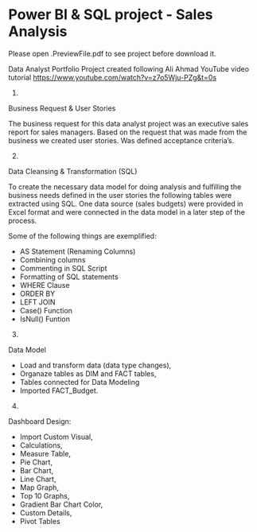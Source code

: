 # Power BI & SQL project - Sales Analysis

Please open .PreviewFile.pdf to see project before download it.

Data Analyst Portfolio Project created following Ali Ahmad YouTube video tutorial https://www.youtube.com/watch?v=z7o5Wju-PZg&t=0s 

1. 
Business Request & User Stories

The business request for this data analyst project was an executive sales report for sales managers.
Based on the request that was made from the business we created user stories.
Was defined acceptance criteria’s.


2.
Data Cleansing & Transformation (SQL)

To create the necessary data model for doing analysis and fulfilling the business needs defined in the user stories the following tables were extracted using SQL.
One data source (sales budgets) were provided in Excel format and were connected in the data model in a later step of the process.

Some of the following things are exemplified:

- AS Statement (Renaming Columns)
- Combining columns
- Commenting in SQL Script
- Formatting of SQL statements
- WHERE Clause
- ORDER BY
- LEFT JOIN
- Case() Function
- IsNull() Funtion


3.
Data Model

- Load and transform data (data type changes),
- Organaze tables as DIM and FACT tables,
- Tables connected for Data Modeling
- Imported FACT_Budget.

4.

Dashboard Design: 
- Import Custom Visual, 
- Calculations, 
- Measure Table, 
- Pie Chart,
- Bar Chart,
- Line Chart, 
- Map Graph,
- Top 10 Graphs,
- Gradient Bar Chart Color,
- Custom Details,
- Pivot Tables

